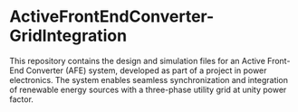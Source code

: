# ActiveFrontEndConverter-GridIntegration
This repository contains the design and simulation files for an Active Front-End Converter (AFE) system, developed as part of a project in power electronics. The system enables seamless synchronization and integration of renewable energy sources with a three-phase utility grid at unity power factor.
